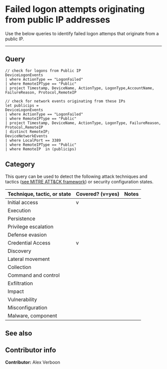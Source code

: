 # Failed logon attempts originating from public IP addresses

Use the below queries to identify failed logon attemps that originate from a public IP.

---

## Query

```Kusto
// check for logons from Public IP
DeviceLogonEvents
| where ActionType == "LogonFailed"
| where RemoteIPType == "Public"
| project Timestamp, DeviceName, ActionType, LogonType,AccountName, FailureReason, Protocol,RemoteIP
```

```Kusto
// check for network events originating from these IPs
let publicips = 
DeviceLogonEvents
| where ActionType == "LogonFailed"
| where RemoteIPType == "Public"
| project Timestamp, DeviceName, ActionType, LogonType, FailureReason, Protocol,RemoteIP
| distinct RemoteIP;
DeviceNetworkEvents
| where LocalPort == 3389
| where RemoteIPType == "Public"
| where RemoteIP  in (publicips)
```


## Category

This query can be used to detect the following attack techniques and tactics ([see MITRE ATT&CK framework](https://attack.mitre.org/)) or security configuration states.

| Technique, tactic, or state | Covered? (v=yes) | Notes |
|-|-|-|
| Initial access | v |  |
| Execution |  |  |
| Persistence |  |  |
| Privilege escalation | |  |
| Defense evasion |  |  |
| Credential Access | v |  |
| Discovery |  |  |
| Lateral movement |  |  |
| Collection |  |  |
| Command and control |  |  |
| Exfiltration |  |  |
| Impact |  |  |
| Vulnerability |  |  |
| Misconfiguration |  |  |
| Malware, component |  |  |

## See also

## Contributor info

**Contributor:** Alex Verboon